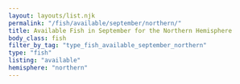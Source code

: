 ```yaml
---
layout: layouts/list.njk
permalink: "/fish/available/september/northern/"
title: Available Fish in September for the Northern Hemisphere
body_class: fish
filter_by_tag: "type_fish_available_september_northern"
type: "fish"
listing: "available"
hemisphere: "northern"
---
```

